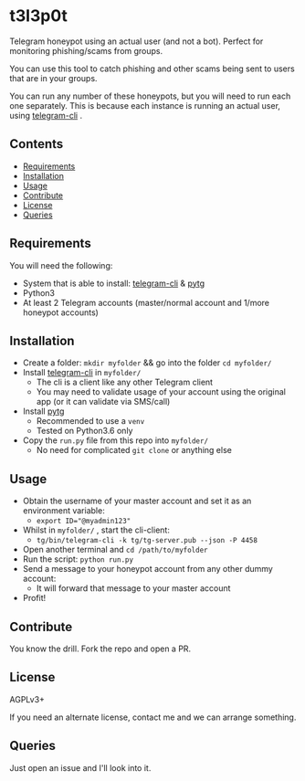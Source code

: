 # t3l3p0t
Telegram honeypot using an actual user (and not a bot). Perfect for monitoring phishing/scams from groups.

You can use this tool to catch phishing and other scams being sent to users that are in your groups.

You can run any number of these honeypots, but you will need to run each one separately. This is because each instance is running an actual user, using [telegram-cli](https://github.com/vysheng/tg) .

## Contents
 * [Requirements](#requirements)
 * [Installation](#installation)
 * [Usage](#usage)
 * [Contribute](#contribute)
 * [License](#license)
 * [Queries](#queries)

## Requirements

You will need the following:

 * System that is able to install: [telegram-cli](https://github.com/vysheng/tg) & [pytg](https://github.com/luckydonald/pytg)
 * Python3
 * At least 2 Telegram accounts (master/normal account and 1/more honeypot accounts)
 
## Installation

 * Create a folder: `mkdir myfolder` && go into the folder `cd myfolder/`
 * Install [telegram-cli](https://github.com/vysheng/tg#installation) in `myfolder/`
   * The cli is a client like any other Telegram client
   * You may need to validate usage of your account using the original app (or it can validate via SMS/call)
 * Install [pytg](https://github.com/luckydonald/pytg#install)
   * Recommended to use a `venv`
   * Tested on Python3.6 only
 * Copy the `run.py` file from this repo into `myfolder/`
   * No need for complicated `git clone` or anything else
   
## Usage

 * Obtain the username of your master account and set it as an environment variable:
   * `export ID="@myadmin123"`
 * Whilst in `myfolder/` , start the cli-client:
   * `tg/bin/telegram-cli -k tg/tg-server.pub --json -P 4458`
 * Open another terminal and `cd /path/to/myfolder`
 * Run the script: `python run.py`
 * Send a message to your honeypot account from any other dummy account:
   * It will forward that message to your master account
 * Profit!
 
## Contribute

You know the drill. Fork the repo and open a PR.

## License

AGPLv3+

If you need an alternate license, contact me and we can arrange something.

## Queries

Just open an issue and I'll look into it.
